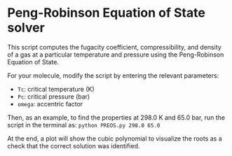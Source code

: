 Peng-Robinson Equation of State solver
======================================

This script computes the fugacity coefficient, compressibility, and density of a gas at a particular temperature and pressure using the Peng-Robinson Equation of State.

For your molecule, modify the script by entering the relevant parameters:
* `Tc`: critical temperature (K)
* `Pc`: critical pressure (bar)
* `omega`: accentric factor

Then, as an example, to find the properties at 298.0 K and 65.0 bar, run the script in the terminal as:
`python PREOS.py 298.0 65.0`

At the end, a plot will show the cubic polynomial to visualize the roots as a check that the correct solution was identified.
